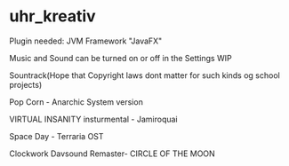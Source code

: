 # uhr_kreativ


Plugin needed:
    JVM Framework "JavaFX"

Music and Sound can be turned on or off in the Settings WIP

Sountrack(Hope that Copyright laws dont matter for such kinds og school projects)

Pop Corn - Anarchic System version 

VIRTUAL INSANITY insturmental - Jamiroquai 

Space Day - Terraria OST

Clockwork Davsound Remaster- CIRCLE OF THE MOON 